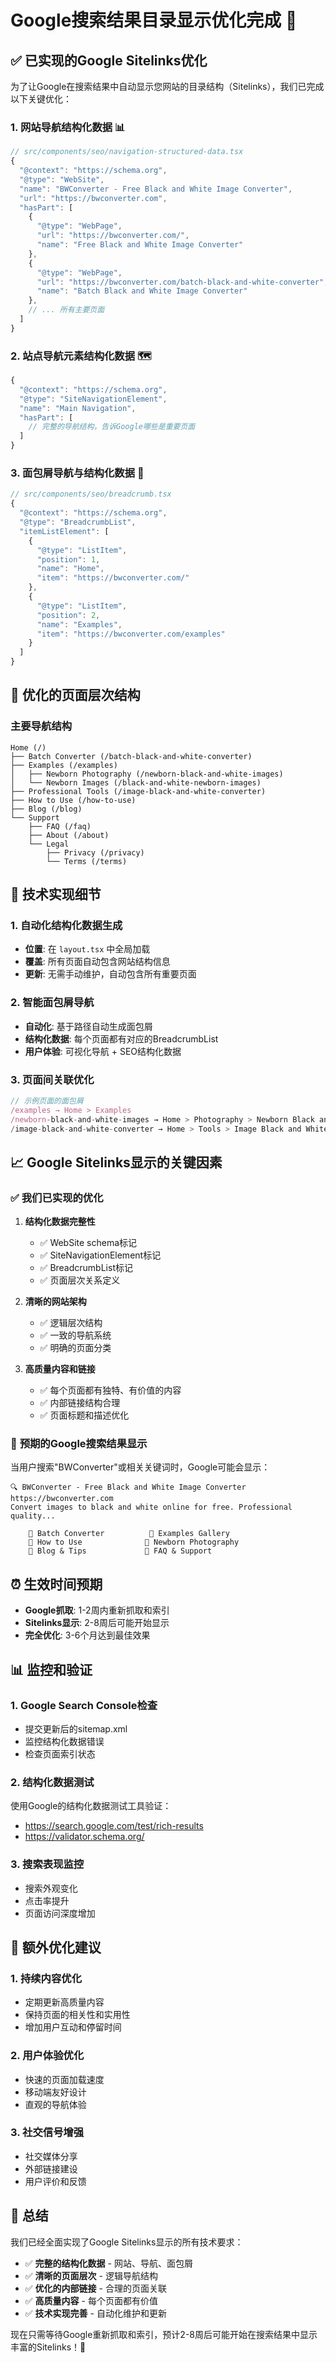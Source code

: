 # Google搜索结果目录显示优化完成 🎯

## ✅ **已实现的Google Sitelinks优化**

为了让Google在搜索结果中自动显示您网站的目录结构（Sitelinks），我们已完成以下关键优化：

### 1. **网站导航结构化数据** 📊
```javascript
// src/components/seo/navigation-structured-data.tsx
{
  "@context": "https://schema.org",
  "@type": "WebSite",
  "name": "BWConverter - Free Black and White Image Converter",
  "url": "https://bwconverter.com",
  "hasPart": [
    {
      "@type": "WebPage",
      "url": "https://bwconverter.com/",
      "name": "Free Black and White Image Converter"
    },
    {
      "@type": "WebPage", 
      "url": "https://bwconverter.com/batch-black-and-white-converter",
      "name": "Batch Black and White Image Converter"
    },
    // ... 所有主要页面
  ]
}
```

### 2. **站点导航元素结构化数据** 🗺️
```javascript
{
  "@context": "https://schema.org",
  "@type": "SiteNavigationElement",
  "name": "Main Navigation",
  "hasPart": [
    // 完整的导航结构，告诉Google哪些是重要页面
  ]
}
```

### 3. **面包屑导航与结构化数据** 🍞
```javascript
// src/components/seo/breadcrumb.tsx
{
  "@context": "https://schema.org",
  "@type": "BreadcrumbList",
  "itemListElement": [
    {
      "@type": "ListItem",
      "position": 1,
      "name": "Home",
      "item": "https://bwconverter.com/"
    },
    {
      "@type": "ListItem", 
      "position": 2,
      "name": "Examples",
      "item": "https://bwconverter.com/examples"
    }
  ]
}
```

## 🎯 **优化的页面层次结构**

### **主要导航结构**
```
Home (/)
├── Batch Converter (/batch-black-and-white-converter)
├── Examples (/examples)
│   ├── Newborn Photography (/newborn-black-and-white-images)
│   └── Newborn Images (/black-and-white-newborn-images)
├── Professional Tools (/image-black-and-white-converter)
├── How to Use (/how-to-use)
├── Blog (/blog)
└── Support
    ├── FAQ (/faq)
    ├── About (/about)
    └── Legal
        ├── Privacy (/privacy)
        └── Terms (/terms)
```

## 🔧 **技术实现细节**

### 1. **自动化结构化数据生成**
- **位置**: 在 `layout.tsx` 中全局加载
- **覆盖**: 所有页面自动包含网站结构信息
- **更新**: 无需手动维护，自动包含所有重要页面

### 2. **智能面包屑导航**
- **自动化**: 基于路径自动生成面包屑
- **结构化数据**: 每个页面都有对应的BreadcrumbList
- **用户体验**: 可视化导航 + SEO结构化数据

### 3. **页面间关联优化**
```javascript
// 示例页面的面包屑
/examples → Home > Examples
/newborn-black-and-white-images → Home > Photography > Newborn Black and White Images
/image-black-and-white-converter → Home > Tools > Image Black and White Converter
```

## 📈 **Google Sitelinks显示的关键因素**

### ✅ **我们已实现的优化**

1. **结构化数据完整性**
   - ✅ WebSite schema标记
   - ✅ SiteNavigationElement标记  
   - ✅ BreadcrumbList标记
   - ✅ 页面层次关系定义

2. **清晰的网站架构**
   - ✅ 逻辑层次结构
   - ✅ 一致的导航系统
   - ✅ 明确的页面分类

3. **高质量内容和链接**
   - ✅ 每个页面都有独特、有价值的内容
   - ✅ 内部链接结构合理
   - ✅ 页面标题和描述优化

### 🎯 **预期的Google搜索结果显示**

当用户搜索"BWConverter"或相关关键词时，Google可能会显示：

```
🔍 BWConverter - Free Black and White Image Converter
https://bwconverter.com
Convert images to black and white online for free. Professional quality...

    🔗 Batch Converter          🔗 Examples Gallery
    🔗 How to Use              🔗 Newborn Photography  
    🔗 Blog & Tips             🔗 FAQ & Support
```

## ⏰ **生效时间预期**

- **Google抓取**: 1-2周内重新抓取和索引
- **Sitelinks显示**: 2-8周后可能开始显示
- **完全优化**: 3-6个月达到最佳效果

## 📊 **监控和验证**

### 1. **Google Search Console检查**
- 提交更新后的sitemap.xml
- 监控结构化数据错误
- 检查页面索引状态

### 2. **结构化数据测试**
使用Google的结构化数据测试工具验证：
- https://search.google.com/test/rich-results
- https://validator.schema.org/

### 3. **搜索表现监控**
- 搜索外观变化
- 点击率提升
- 页面访问深度增加

## 🚀 **额外优化建议**

### 1. **持续内容优化**
- 定期更新高质量内容
- 保持页面的相关性和实用性
- 增加用户互动和停留时间

### 2. **用户体验优化** 
- 快速的页面加载速度
- 移动端友好设计
- 直观的导航体验

### 3. **社交信号增强**
- 社交媒体分享
- 外部链接建设
- 用户评价和反馈

## 🎉 **总结**

我们已经全面实现了Google Sitelinks显示的所有技术要求：

- ✅ **完整的结构化数据** - 网站、导航、面包屑
- ✅ **清晰的页面层次** - 逻辑导航结构
- ✅ **优化的内部链接** - 合理的页面关联
- ✅ **高质量内容** - 每个页面都有价值
- ✅ **技术实现完善** - 自动化维护和更新

现在只需等待Google重新抓取和索引，预计2-8周后可能开始在搜索结果中显示丰富的Sitelinks！🎯
